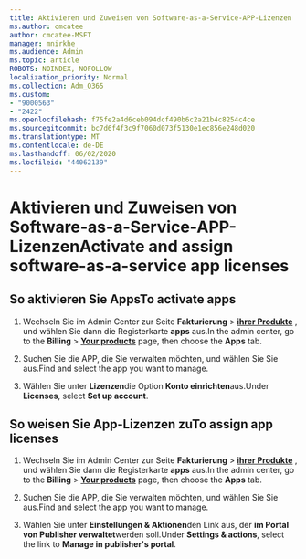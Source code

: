```yaml
---
title: Aktivieren und Zuweisen von Software-as-a-Service-APP-Lizenzen
ms.author: cmcatee
author: cmcatee-MSFT
manager: mnirkhe
ms.audience: Admin
ms.topic: article
ROBOTS: NOINDEX, NOFOLLOW
localization_priority: Normal
ms.collection: Adm_O365
ms.custom:
- "9000563"
- "2422"
ms.openlocfilehash: f75fe2a4d6ceb094dcf490b6c2a21b4c8254c4ce
ms.sourcegitcommit: bc7d6f4f3c9f7060d073f5130e1ec856e248d020
ms.translationtype: MT
ms.contentlocale: de-DE
ms.lasthandoff: 06/02/2020
ms.locfileid: "44062139"
---
```

# <a name="activate-and-assign-software-as-a-service-app-licenses"></a><span data-ttu-id="d3989-102">Aktivieren und Zuweisen von Software-as-a-Service-APP-Lizenzen</span><span class="sxs-lookup"><span data-stu-id="d3989-102">Activate and assign software-as-a-service app licenses</span></span> 

## <a name="to-activate-apps"></a><span data-ttu-id="d3989-103">So aktivieren Sie Apps</span><span class="sxs-lookup"><span data-stu-id="d3989-103">To activate apps</span></span>

1. <span data-ttu-id="d3989-104">Wechseln Sie im Admin Center zur Seite **Fakturierung**  >  **[ihrer Produkte](https://go.microsoft.com/fwlink/p/?linkid=842054)** , und wählen Sie dann die Registerkarte **apps** aus.</span><span class="sxs-lookup"><span data-stu-id="d3989-104">In the admin center, go to the **Billing** > **[Your products](https://go.microsoft.com/fwlink/p/?linkid=842054)** page, then choose the **Apps** tab.</span></span>

2. <span data-ttu-id="d3989-105">Suchen Sie die APP, die Sie verwalten möchten, und wählen Sie Sie aus.</span><span class="sxs-lookup"><span data-stu-id="d3989-105">Find and select the app you want to manage.</span></span>

3. <span data-ttu-id="d3989-106">Wählen Sie unter **Lizenzen**die Option **Konto einrichten**aus.</span><span class="sxs-lookup"><span data-stu-id="d3989-106">Under **Licenses**, select **Set up account**.</span></span>  

## <a name="to-assign-app-licenses"></a><span data-ttu-id="d3989-107">So weisen Sie App-Lizenzen zu</span><span class="sxs-lookup"><span data-stu-id="d3989-107">To assign app licenses</span></span>

1. <span data-ttu-id="d3989-108">Wechseln Sie im Admin Center zur Seite **Fakturierung**  >  **[ihrer Produkte](https://go.microsoft.com/fwlink/p/?linkid=842054)** , und wählen Sie dann die Registerkarte **apps** aus.</span><span class="sxs-lookup"><span data-stu-id="d3989-108">In the admin center, go to the **Billing** > **[Your products](https://go.microsoft.com/fwlink/p/?linkid=842054)** page, then choose the **Apps** tab.</span></span>

2. <span data-ttu-id="d3989-109">Suchen Sie die APP, die Sie verwalten möchten, und wählen Sie Sie aus.</span><span class="sxs-lookup"><span data-stu-id="d3989-109">Find and select the app you want to manage.</span></span>  

3. <span data-ttu-id="d3989-110">Wählen Sie unter **Einstellungen & Aktionen**den Link aus, der **im Portal von Publisher verwaltet**werden soll.</span><span class="sxs-lookup"><span data-stu-id="d3989-110">Under **Settings & actions**, select the link to **Manage in publisher's portal**.</span></span>